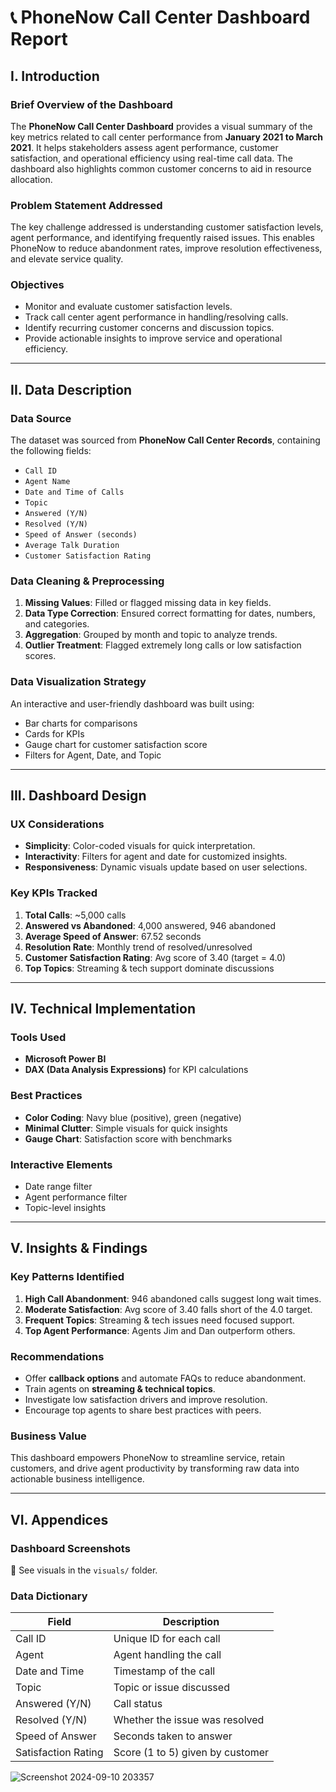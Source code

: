 # 📞 PhoneNow Call Center Dashboard Report

## I. Introduction

### Brief Overview of the Dashboard
The **PhoneNow Call Center Dashboard** provides a visual summary of the key metrics related to call center performance from **January 2021 to March 2021**. It helps stakeholders assess agent performance, customer satisfaction, and operational efficiency using real-time call data. The dashboard also highlights common customer concerns to aid in resource allocation.

### Problem Statement Addressed
The key challenge addressed is understanding customer satisfaction levels, agent performance, and identifying frequently raised issues. This enables PhoneNow to reduce abandonment rates, improve resolution effectiveness, and elevate service quality.

### Objectives
- Monitor and evaluate customer satisfaction levels.
- Track call center agent performance in handling/resolving calls.
- Identify recurring customer concerns and discussion topics.
- Provide actionable insights to improve service and operational efficiency.

---

## II. Data Description

### Data Source
The dataset was sourced from **PhoneNow Call Center Records**, containing the following fields:
- `Call ID`
- `Agent Name`
- `Date and Time of Calls`
- `Topic`
- `Answered (Y/N)`
- `Resolved (Y/N)`
- `Speed of Answer (seconds)`
- `Average Talk Duration`
- `Customer Satisfaction Rating`

### Data Cleaning & Preprocessing
1. **Missing Values**: Filled or flagged missing data in key fields.
2. **Data Type Correction**: Ensured correct formatting for dates, numbers, and categories.
3. **Aggregation**: Grouped by month and topic to analyze trends.
4. **Outlier Treatment**: Flagged extremely long calls or low satisfaction scores.

### Data Visualization Strategy
An interactive and user-friendly dashboard was built using:
- Bar charts for comparisons
- Cards for KPIs
- Gauge chart for customer satisfaction score
- Filters for Agent, Date, and Topic

---

## III. Dashboard Design

### UX Considerations
- **Simplicity**: Color-coded visuals for quick interpretation.
- **Interactivity**: Filters for agent and date for customized insights.
- **Responsiveness**: Dynamic visuals update based on user selections.

### Key KPIs Tracked
1. **Total Calls**: ~5,000 calls
2. **Answered vs Abandoned**: 4,000 answered, 946 abandoned
3. **Average Speed of Answer**: 67.52 seconds
4. **Resolution Rate**: Monthly trend of resolved/unresolved
5. **Customer Satisfaction Rating**: Avg score of 3.40 (target = 4.0)
6. **Top Topics**: Streaming & tech support dominate discussions

---

## IV. Technical Implementation

### Tools Used
- **Microsoft Power BI**
- **DAX (Data Analysis Expressions)** for KPI calculations

### Best Practices
- **Color Coding**: Navy blue (positive), green (negative)
- **Minimal Clutter**: Simple visuals for quick insights
- **Gauge Chart**: Satisfaction score with benchmarks

### Interactive Elements
- Date range filter
- Agent performance filter
- Topic-level insights

---

## V. Insights & Findings

### Key Patterns Identified
1. **High Call Abandonment**: 946 abandoned calls suggest long wait times.
2. **Moderate Satisfaction**: Avg score of 3.40 falls short of the 4.0 target.
3. **Frequent Topics**: Streaming & tech issues need focused support.
4. **Top Agent Performance**: Agents Jim and Dan outperform others.

### Recommendations
- Offer **callback options** and automate FAQs to reduce abandonment.
- Train agents on **streaming & technical topics**.
- Investigate low satisfaction drivers and improve resolution.
- Encourage top agents to share best practices with peers.

### Business Value
This dashboard empowers PhoneNow to streamline service, retain customers, and drive agent productivity by transforming raw data into actionable business intelligence.

---

## VI. Appendices

### Dashboard Screenshots
📸 See visuals in the `visuals/` folder.

### Data Dictionary
| Field | Description |
|-------|-------------|
| Call ID | Unique ID for each call |
| Agent | Agent handling the call |
| Date and Time | Timestamp of the call |
| Topic | Topic or issue discussed |
| Answered (Y/N) | Call status |
| Resolved (Y/N) | Whether the issue was resolved |
| Speed of Answer | Seconds taken to answer |
| Satisfaction Rating | Score (1 to 5) given by customer |

![Screenshot 2024-09-10 203357](https://github.com/user-attachments/assets/e823a51a-09e3-4998-85b1-e4ea6437cbf5)


